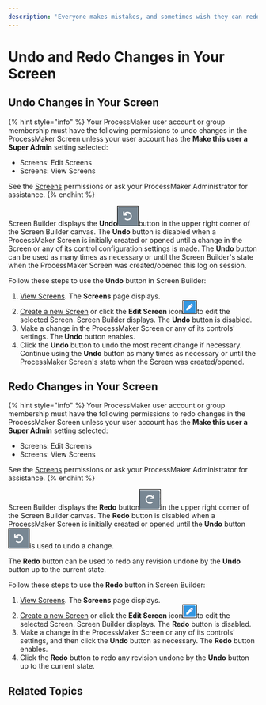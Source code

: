```yaml
---
description: 'Everyone makes mistakes, and sometimes wish they can redo them.'
---
```


# Undo and Redo Changes in Your Screen

## Undo Changes in Your Screen

{% hint style="info" %}
Your ProcessMaker user account or group membership must have the following permissions to undo changes in the ProcessMaker Screen unless your user account has the **Make this user a Super Admin** setting selected:

* Screens: Edit Screens
* Screens: View Screens

See the [Screens](https://app.gitbook.com/@processmaker/s/processmaker/~/drafts/-M2FWRZXiL0J3dKqaOvg/processmaker-administration/permission-descriptions-for-users-and-groups#screens) permissions or ask your ProcessMaker Administrator for assistance.
{% endhint %}

Screen Builder displays the **Undo**![](../../../.gitbook/assets/undo-button-process-modeler-processes.png)button in the upper right corner of the Screen Builder canvas. The **Undo** button is disabled when a ProcessMaker Screen is initially created or opened until a change in the Screen or any of its control configuration settings is made. The **Undo** button can be used as many times as necessary or until the Screen Builder's state when the ProcessMaker Screen was created/opened this log on session.

Follow these steps to use the **Undo** button in Screen Builder:

1. ​[View Screens](https://app.gitbook.com/@processmaker/s/processmaker/~/drafts/-M2FWRZXiL0J3dKqaOvg/designing-processes/design-forms/manage-forms/view-all-forms). The **Screens** page displays.
2. [Create a new Screen](https://app.gitbook.com/@processmaker/s/processmaker/~/drafts/-M2FWRZXiL0J3dKqaOvg/designing-processes/design-forms/manage-forms/create-a-new-form) or click the **Edit Screen** icon![](../../../.gitbook/assets/open-modeler-edit-icon-processes-page-processes.png)to edit the selected Screen. Screen Builder displays. The **Undo** button is disabled.
3. Make a change in the ProcessMaker Screen or any of its controls' settings. The **Undo** button enables.
4. Click the **Undo** button to undo the most recent change if necessary. Continue using the **Undo** button as many times as necessary or until the ProcessMaker Screen's state when the Screen was created/opened.

## Redo Changes in Your Screen

{% hint style="info" %}
Your ProcessMaker user account or group membership must have the following permissions to redo changes in the ProcessMaker Screen unless your user account has the **Make this user a Super Admin** setting selected:

* Screens: Edit Screens
* Screens: View Screens

See the [Screens](https://app.gitbook.com/@processmaker/s/processmaker/~/drafts/-M2FWRZXiL0J3dKqaOvg/processmaker-administration/permission-descriptions-for-users-and-groups#screens) permissions or ask your ProcessMaker Administrator for assistance.
{% endhint %}

Screen Builder displays the **Redo** button![](../../../.gitbook/assets/redo-button-process-modeler-processes.png)in the upper right corner of the Screen Builder canvas. The **Redo** button is disabled when a ProcessMaker Screen is initially created or opened until the **Undo** button![](../../../.gitbook/assets/undo-button-process-modeler-processes.png)is used to undo a change.

The **Redo** button can be used to redo any revision undone by the **Undo** button up to the current state.

Follow these steps to use the **Redo** button in Screen Builder:

1. ​[View Screens](https://app.gitbook.com/@processmaker/s/processmaker/~/drafts/-M2FWRZXiL0J3dKqaOvg/designing-processes/design-forms/manage-forms/view-all-forms). The **Screens** page displays.
2. [Create a new Screen](https://app.gitbook.com/@processmaker/s/processmaker/~/drafts/-M2FWRZXiL0J3dKqaOvg/designing-processes/design-forms/manage-forms/create-a-new-form) or click the **Edit Screen** icon![](../../../.gitbook/assets/open-modeler-edit-icon-processes-page-processes.png)to edit the selected Screen. Screen Builder displays. The **Redo** button is disabled.
3. Make a change in the ProcessMaker Screen or any of its controls' settings, and then click the **Undo** button as necessary. The **Redo** button enables.
4. Click the **Redo** button to redo any revision undone by the **Undo** button up to the current state.

## Related Topics



